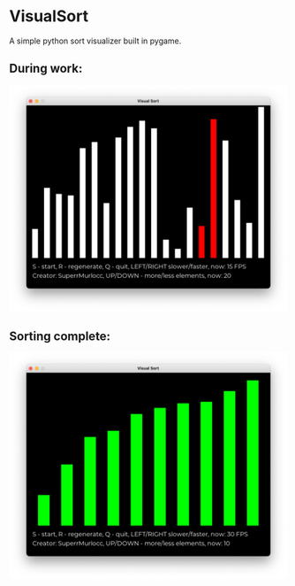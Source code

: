 # VisualSort
A simple python sort visualizer built in pygame.

## During work:

![pic1](https://github.com/SuperrMurlocc/VisualSort/blob/master/pics/pic1.jpg)

## Sorting complete:

![pic2](https://github.com/SuperrMurlocc/VisualSort/blob/master/pics/pic2.jpg)
